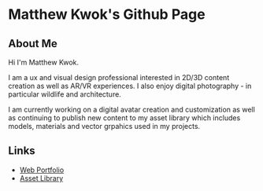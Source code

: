 # Matthew Kwok's Github Page
## About Me
Hi I'm Matthew Kwok. 

I am a ux and visual design professional interested in 2D/3D content creation as well as AR/VR experiences.
I also enjoy digital photography - in particular wildlife and architecture.

I am currently working on a digital avatar creation and customization as well as continuing to publish new content to my asset library which includes models, materials and vector grpahics used in my projects.

## Links
* [Web Portfolio](https://guannankwok.wixstudio.io/uxportfolio)
* [Asset Library](https://guannan-kwok.github.io/assetLibrary/)


<!--
**guannan-kwok/guannan-kwok** is a ✨ _special_ ✨ repository because its `README.md` (this file) appears on your GitHub profile.

Here are some ideas to get you started:

- 🔭 I’m currently working on ...
- 🌱 I’m currently learning ...
- 👯 I’m looking to collaborate on ...
- 🤔 I’m looking for help with ...
- 💬 Ask me about ...
- 📫 How to reach me: ...
- 😄 Pronouns: ...
- ⚡ Fun fact: ...
-->
